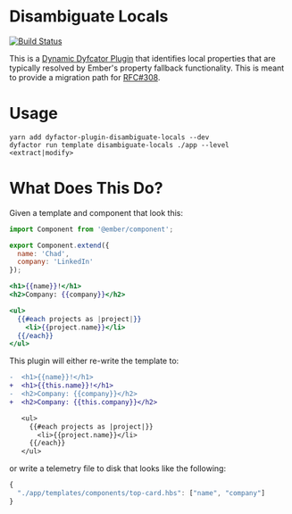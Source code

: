 # Disambiguate Locals

[![Build Status](https://travis-ci.org/dyfactor/dyfactor-plugin-disambiguate-locals.svg?branch=master)](https://travis-ci.org/dyfactor/dyfactor-plugin-disambiguate-locals)

This is a [Dynamic Dyfcator Plugin](https://github.com/dyfactor/dyfactor#dynamic-plugins) that identifies local properties that are typically resolved by Ember's property fallback functionality. This is meant to provide a migration path for [RFC#308](https://github.com/emberjs/rfcs/pull/308).

# Usage

```
yarn add dyfactor-plugin-disambiguate-locals --dev
dyfactor run template disambiguate-locals ./app --level <extract|modify>
```

# What Does This Do?

Given a template and component that look this:

```js
import Component from '@ember/component';

export Component.extend({
  name: 'Chad',
  company: 'LinkedIn'
});
```

```hbs
<h1>{{name}}!</h1>
<h2>Company: {{company}}</h2>

<ul>
  {{#each projects as |project|}}
    <li>{{project.name}}</li>
  {{/each}}
</ul>
```

This plugin will either re-write the template to:

```diff
-  <h1>{{name}}!</h1>
+  <h1>{{this.name}}!</h1>
-  <h2>Company: {{company}}</h2>
+  <h2>Company: {{this.company}}</h2>

   <ul>
     {{#each projects as |project|}}
       <li>{{project.name}}</li>
     {{/each}}
   </ul>
```

or write a telemetry file to disk that looks like the following:

```js
{
  "./app/templates/components/top-card.hbs": ["name", "company"]
}
```